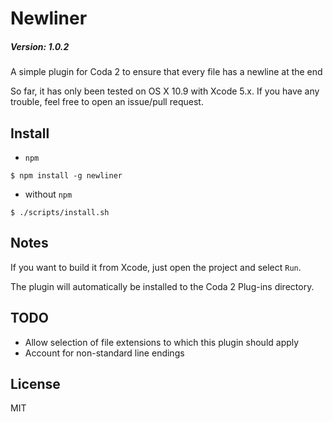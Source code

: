 # Newliner

##### Version: 1.0.2

A simple plugin for Coda 2 to ensure that every file has a newline at the end

So far, it has only been tested on OS X 10.9 with Xcode 5.x.  If you have any trouble, feel free to open an issue/pull request.

## Install

- `npm`

```
$ npm install -g newliner
```

- without `npm`

```
$ ./scripts/install.sh
```

## Notes

If you want to build it from Xcode, just open the project and select `Run`.

The plugin will automatically be installed to the Coda 2 Plug-ins directory.

## TODO

- Allow selection of file extensions to which this plugin should apply
- Account for non-standard line endings

## License

MIT

